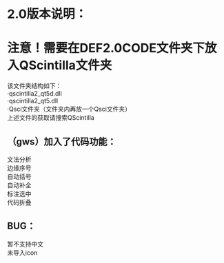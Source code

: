 # 2.0版本说明：
# 注意！需要在DEF2.0CODE文件夹下放入QScintilla文件夹
该文件夹结构如下：  
·qscintilla2_qt5d.dll  
·qscintilla2_qt5.dll  
·Qsci文件夹（文件夹内再放一个Qsci文件夹）  
上述文件的获取请搜索QScintilla
## （gws）加入了代码功能：
文法分析  
边缘序号  
自动括号  
自动补全  
标注选中  
代码折叠  

## BUG：
暂不支持中文  
未导入icon  
